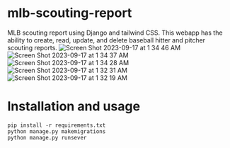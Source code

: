 # mlb-scouting-report

MLB scouting report using Django and tailwind CSS. This webapp has the ability to create, read, update, and delete baseball hitter and pitcher scouting reports.
![Screen Shot 2023-09-17 at 1 34 46 AM](https://github.com/suoken/mlb-scouting-report/assets/22568107/83071b68-8afb-457a-b9e4-94698eebe066)
![Screen Shot 2023-09-17 at 1 34 37 AM](https://github.com/suoken/mlb-scouting-report/assets/22568107/5909904d-6301-46e2-a7e2-1d32f39ab782)
![Screen Shot 2023-09-17 at 1 34 28 AM](https://github.com/suoken/mlb-scouting-report/assets/22568107/4004e4e8-d49e-4788-bfea-774b5c566a71)
![Screen Shot 2023-09-17 at 1 32 31 AM](https://github.com/suoken/mlb-scouting-report/assets/22568107/dbc8187c-93f6-490f-b302-3f020b7c6004)
![Screen Shot 2023-09-17 at 1 32 19 AM](https://github.com/suoken/mlb-scouting-report/assets/22568107/1b68b9aa-97bc-49eb-b382-7784b5eb5a4a)

# Installation and usage
```
pip install -r requirements.txt
python manage.py makemigrations
python manage.py runsever
```
